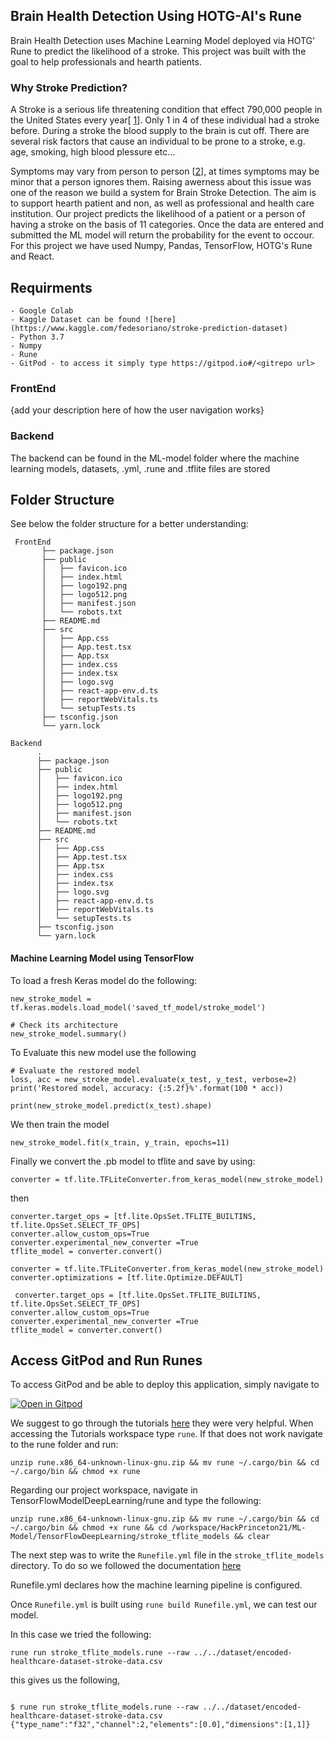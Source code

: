 
## Brain Health Detection Using HOTG-AI's Rune

Brain Health Detection uses Machine Learning Model deployed via HOTG' Rune to predict the likelihood of a stroke. This project was built with the goal to help professionals and hearth patients.

### Why Stroke Prediction? 

A Stroke is a serious life threatening condition that effect 790,000 people in the United States every year[ [1](https://www.cdc.gov/stroke/facts.htm)]. Only 1 in 4 of these individual had a stroke before. During a stroke the blood supply to the brain is cut off. There are several risk factors that cause an individual to be prone to a stroke, e.g. age, smoking, high blood plessure etc...

Symptoms may vary from person to person [[2](https://www.nhs.uk/conditions/stroke/)], at times symptoms may be minor that a person ignores them.  Raising awerness about this issue was one of the reason we build a system for Brain Stroke Detection.  The aim is to support hearth patient and non, as well as professional and health care institution.
Our project predicts the likelihood of a patient or a person   of having a stroke  on the basis of 11 categories.  Once the data are entered and submitted the ML model will return the probability for the event to occour. For this project we have used Numpy, Pandas, TensorFlow, HOTG's Rune and React.

## Requirments

```
- Google Colab
- Kaggle Dataset can be found ![here](https://www.kaggle.com/fedesoriano/stroke-prediction-dataset)
- Python 3.7
- Numpy
- Rune
- GitPod - to access it simply type https://gitpod.io#/<gitrepo url>
```

### FrontEnd 
 {add your description here of how the user navigation works}

### Backend

The backend can be found in the ML-model folder where the machine learning models, datasets, .yml, .rune and .tflite files are stored

## Folder Structure

See below the folder structure for a better understanding:


```
 FrontEnd
       ├── package.json
       ├── public
       │   ├── favicon.ico
       │   ├── index.html
       │   ├── logo192.png
       │   ├── logo512.png
       │   ├── manifest.json
       │   └── robots.txt
       ├── README.md
       ├── src
       │   ├── App.css
       │   ├── App.test.tsx
       │   ├── App.tsx
       │   ├── index.css
       │   ├── index.tsx
       │   ├── logo.svg
       │   ├── react-app-env.d.ts
       │   ├── reportWebVitals.ts
       │   └── setupTests.ts
       ├── tsconfig.json
       └── yarn.lock
 
Backend
      .
      ├── package.json
      ├── public
      │   ├── favicon.ico
      │   ├── index.html
      │   ├── logo192.png
      │   ├── logo512.png
      │   ├── manifest.json
      │   └── robots.txt
      ├── README.md
      ├── src
      │   ├── App.css
      │   ├── App.test.tsx
      │   ├── App.tsx
      │   ├── index.css
      │   ├── index.tsx
      │   ├── logo.svg
      │   ├── react-app-env.d.ts
      │   ├── reportWebVitals.ts
      │   └── setupTests.ts
      ├── tsconfig.json
      └── yarn.lock

```


#### Machine Learning Model using TensorFlow


To load a fresh Keras model do the following: 

```
new_stroke_model = tf.keras.models.load_model('saved_tf_model/stroke_model')

# Check its architecture
new_stroke_model.summary()
```

To Evaluate this new model use the following

```
# Evaluate the restored model
loss, acc = new_stroke_model.evaluate(x_test, y_test, verbose=2)
print('Restored model, accuracy: {:5.2f}%'.format(100 * acc))

print(new_stroke_model.predict(x_test).shape)
```
We then train the model

```
new_stroke_model.fit(x_train, y_train, epochs=11)
```
Finally we convert the .pb model to tflite and save by using:

```
converter = tf.lite.TFLiteConverter.from_keras_model(new_stroke_model)
```

then 
 ```
 converter.target_ops = [tf.lite.OpsSet.TFLITE_BUILTINS, tf.lite.OpsSet.SELECT_TF_OPS]
converter.allow_custom_ops=True
converter.experimental_new_converter =True
tflite_model = converter.convert()
```

```
converter = tf.lite.TFLiteConverter.from_keras_model(new_stroke_model)
converter.optimizations = [tf.lite.Optimize.DEFAULT]
```

```
 converter.target_ops = [tf.lite.OpsSet.TFLITE_BUILTINS, tf.lite.OpsSet.SELECT_TF_OPS]
converter.allow_custom_ops=True
converter.experimental_new_converter =True
tflite_model = converter.convert()
```


## Access GitPod and Run Runes


To access GitPod and be able to deploy this application, simply navigate to 

[![Open in Gitpod](https://gitpod.io/button/open-in-gitpod.svg)](https://gitpod.io/#https://github.com/9aditya9/HackPrinceton21)

We suggest to go through the tutorials [here]() they were very helpful. When accessing the Tutorials workspace type `rune`. If that does not work navigate to the rune folder and run:

```
unzip rune.x86_64-unknown-linux-gnu.zip && mv rune ~/.cargo/bin && cd ~/.cargo/bin && chmod +x rune
```

Regarding our project workspace, navigate in TensorFlowModelDeepLearning/rune and type the following:

```
unzip rune.x86_64-unknown-linux-gnu.zip && mv rune ~/.cargo/bin && cd ~/.cargo/bin && chmod +x rune && cd /workspace/HackPrinceton21/ML-Model/TensorFlowDeepLearning/stroke_tflite_models && clear
```

The next step was to write the `Runefile.yml` file in the `stroke_tflite_models` directory. To do so we followed the documentation [here](https://hotg.dev/docs/reference/runefile_yml/)

Runefile.yml declares how the machine learning pipeline is configured. 

Once  `Runefile.yml` is built using `rune build Runefile.yml`, we can test our model. 

In this case we tried the following:

```
rune run stroke_tflite_models.rune --raw ../../dataset/encoded-healthcare-dataset-stroke-data.csv
```

this gives us the following,

```

$ rune run stroke_tflite_models.rune --raw ../../dataset/encoded-healthcare-dataset-stroke-data.csv
{"type_name":"f32","channel":2,"elements":[0.0],"dimensions":[1,1]}
```



